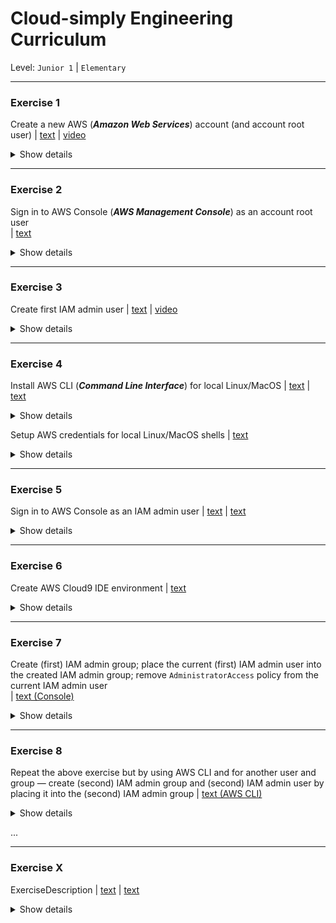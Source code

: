# Cloud-simply Engineering Curriculum
Level: `Junior 1` | `Elementary`

---
### Exercise 1
Create a new AWS (***Amazon Web Services***) account (and account root user)
  | [text](https://aws.amazon.com/premiumsupport/knowledge-center/create-and-activate-aws-account/)
  | [video](https://www.youtube.com/watch?v=v3WLJ_0hnOU)
<details><summary>Show details</summary>

* **What we have as a result (to check/validate)**
  * AWS account root user credentials: email, password; 12-digit AWS account ID
</details>

---
### Exercise 2
Sign in to AWS Console (***AWS Management Console***) as an account root user	
  | [text](https://docs.aws.amazon.com/IAM/latest/UserGuide/console.html#root-user-sign-in-page)
<details><summary>Show details</summary>

* **What we have as a result (to check/validate)**
  * Access to AWS Cloud resources under the account root user via web interface
</details>

---
### Exercise 3
Create first IAM admin user
  | [text](https://catalog.us-east-1.prod.workshops.aws/workshops/13304db2-f715-48bf-ada0-92e5c4eea945/en-US/020-landingzone/prepare/aws-side/30-create-user)
  | [video](https://www.youtube.com/watch?v=wRzzBb18qUw)
<details><summary>Show details</summary>
  
* **Details**
  * Use AWS Console
* **What we have as a result (to check/validate)**
  * (First) IAM admin user credentials: username, password, access key ID, secret access key 
</details>

---
### Exercise 4
Install AWS CLI (***Command Line Interface***) for local Linux/MacOS
  | [text](https://docs.aws.amazon.com/cli/latest/userguide/install-cliv2.html)
  | [text](https://catalog.us-east-1.prod.workshops.aws/workshops/13304db2-f715-48bf-ada0-92e5c4eea945/en-US/020-landingzone/prepare/local-side/10-aws-cli)
<details><summary>Show details</summary>
  
* **What we have as a result (to check/validate)**
  * AWS CLI (`aws` command) is available in local environment  
</details>

Setup AWS credentials for local Linux/MacOS shells
  | [text](https://catalog.us-east-1.prod.workshops.aws/workshops/13304db2-f715-48bf-ada0-92e5c4eea945/en-US/020-landingzone/prepare/local-side/11-aws-profile)
<details><summary>Show details</summary>
  
* **What we have as a result (to check/validate)**
  * AWS CLI in local environment is configured with access to the created AWS account resources under the IAM admin user	 
</details>

---
### Exercise 5
Sign in to AWS Console as an IAM admin user
  | [text](https://catalog.us-east-1.prod.workshops.aws/workshops/13304db2-f715-48bf-ada0-92e5c4eea945/en-US/020-landingzone/prepare/aws-side/40-sign-in-iam)
  | [text](https://docs.aws.amazon.com/IAM/latest/UserGuide/console.html#user-sign-in-page)
<details><summary>Show details</summary>
  
* **What we have as a result (to check/validate)**
  * Access to AWS Cloud resources under the IAM admin user via web interface
</details>

---
### Exercise 6
Create AWS Cloud9 IDE environment
  | [text](https://docs.aws.amazon.com/cloud9/latest/user-guide/create-environment-main.html#create-environment-console)
<details><summary>Show details</summary>
  
* **Details**
  * Use AWS Console
  * Set all the following Cloud9 IDE environment settings as default
	  * Environment type, Instance type, Platform, Cost-saving setting, Network settings
* **What we have as a result (to check/validate)**
  * Cloud9 IDE environment is created and configured with access to the created AWS account resources under the IAM admin user	
</details>

---
### Exercise 7
Create (first) IAM admin group; place the current (first) IAM admin user into the created IAM admin group; remove `AdministratorAccess` policy from the current IAM admin user	
  | [text (Console)](https://docs.aws.amazon.com/IAM/latest/UserGuide/getting-started_create-admin-group.html)
<details><summary>Show details</summary>
  
* **Details**
  * Use AWS Console
* **What we have as a result (to check/validate)**
  * No `AdministratorAccess` policy is directly assigned to the current (first) IAM admin user permissions, but the user has administrative access to the created AWS account resources
</details>

---
### Exercise 8
Repeat the above exercise but by using AWS CLI and for another user and group — create (second) IAM admin group and (second) IAM admin user by placing it into the (second) IAM admin group
  | [text (AWS CLI)](https://docs.aws.amazon.com/IAM/latest/UserGuide/getting-started_create-admin-group.html)
<details><summary>Show details</summary>
  
* **Details**
  * Use AWS CLI
* **What we have as a result (to check/validate)**
  * (Second) IAM admin user credentials: username, password, access key ID, secret access key
</details>






...

---
### Exercise X
ExerciseDescription
  | [text](url)
  | [text](url)
<details><summary>Show details</summary>
  
* **Details**
  * DetailsDescription
* **What we have as a result (to check/validate)**
  * ResultDescription
</details>
